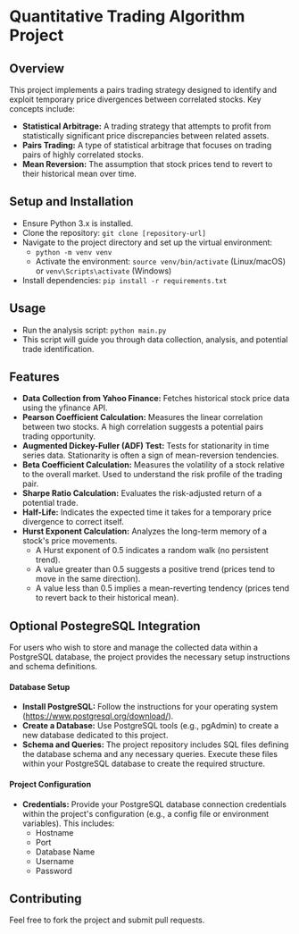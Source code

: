 # Quantitative Trading Algorithm Project

## Overview
This project implements a pairs trading strategy designed to identify and exploit temporary price divergences between correlated stocks.  Key concepts include:
- **Statistical Arbitrage:** A trading strategy that attempts to profit from statistically significant price discrepancies between related assets.
- **Pairs Trading:** A type of statistical arbitrage that focuses on trading pairs of highly correlated stocks.
- **Mean Reversion:** The assumption that stock prices tend to revert to their historical mean over time.

## Setup and Installation
- Ensure Python 3.x is installed.
- Clone the repository: `git clone [repository-url]`
- Navigate to the project directory and set up the virtual environment:
  - `python -m venv venv`
  - Activate the environment: `source venv/bin/activate` (Linux/macOS) or `venv\Scripts\activate` (Windows)
- Install dependencies: `pip install -r requirements.txt`

## Usage
- Run the analysis script: `python main.py`
- This script will guide you through data collection, analysis, and potential trade identification.

## Features
- **Data Collection from Yahoo Finance:** Fetches historical stock price data using the yfinance API.
- **Pearson Coefficient Calculation:** Measures the linear correlation between two stocks. A high correlation suggests a potential pairs trading opportunity.
- **Augmented Dickey-Fuller (ADF) Test:** Tests for stationarity in time series data.  Stationarity is often a sign of mean-reversion tendencies.
- **Beta Coefficient Calculation:** Measures the volatility of a stock relative to the overall market.  Used to understand the risk profile of the trading pair.
- **Sharpe Ratio Calculation:** Evaluates the risk-adjusted return of a potential trade.
- **Half-Life:**  Indicates the expected time it takes for a temporary price divergence to correct itself.
- **Hurst Exponent Calculation:** Analyzes the long-term memory of a stock's price movements.
  - A Hurst exponent of 0.5 indicates a random walk (no persistent trend).
  - A value greater than 0.5 suggests a positive trend (prices tend to move in the same direction).
  - A value less than 0.5 implies a mean-reverting tendency (prices tend to revert back to their historical mean).

## Optional PostegreSQL Integration

For users who wish to store and manage the collected data within a PostgreSQL database, the project provides the necessary setup instructions and schema definitions.

#### Database Setup
- **Install PostgreSQL:** Follow the instructions for your operating system (https://www.postgresql.org/download/).
- **Create a Database:** Use PostgreSQL tools (e.g., pgAdmin) to create a new database dedicated to this project.
- **Schema and Queries:** The project repository includes SQL files defining the database schema and any necessary queries. Execute these files within your PostgreSQL database to create the required structure.

#### Project Configuration
- **Credentials:**  Provide your PostgreSQL database connection credentials within the project's configuration (e.g., a config file or environment variables).  This includes:
  - Hostname
  - Port
  - Database Name
  - Username
  - Password

## Contributing
Feel free to fork the project and submit pull requests.

